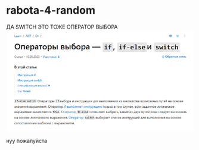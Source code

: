 # rabota-4-random
ДА SWITCH ЭТО ТОЖЕ ОПЕРАТОР ВЫБОРА
![image](https://github.com/DesertChaos/rabota-4-random/blob/main/image.PNG)

нуу пожалуйста
